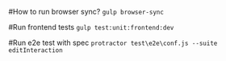 #How to run browser sync?
`gulp browser-sync`

#Run frontend tests
`gulp test:unit:frontend:dev`

#Run e2e test with spec
`protractor test\e2e\conf.js --suite editInteraction`
